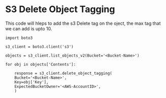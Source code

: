 # S3 Delete Object Tagging

This  code will hleps to add the s3 Delete tag on the oject, the max tag that we can add is upto 10.


```
import boto3

s3_client = boto3.client('s3')

objects = s3_client.list_objects_v2(Bucket='<Bucket-Name>')

for obj in objects['Contents']:
    
    response = s3_client.delete_object_tagging(
    Bucket='<Bucket-Name>',
    Key=obj['Key'],
    ExpectedBucketOwner='<AWS-AccountID>',
    )


```

